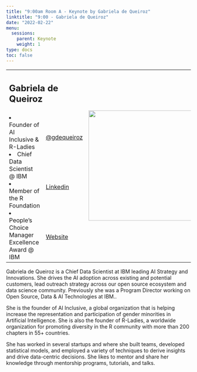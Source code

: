 ```yaml
---
title: "9:00am Room A - Keynote by Gabriela de Queiroz"
linktitle: "9:00 - Gabriela de Queiroz"
date: "2022-02-22"
menu:
  sessions:
    parent: Keynote
    weight: 1
type: docs
toc: false
---
```



<TABLE class="bio-table">
  <TR>
    <TD COLSPAN="2">
      <h2>Gabriela de Queiroz</h2>
    </TD>
    <TD ROWSPAN="4"><img style="float: left;" src="/img/gabriela-de-queiroz.jpg" width="300" /></TD>
  </TR>
  <TR>
    <TD ROWSPAN="3">
      <li>Founder of AI Inclusive & R-Ladies </li>
      <li>Chief Data Scientist @ IBM</li>
      <li>Member of the R Foundation</li>
      <li>People’s Choice Manager Excellence Award @ IBM</li>
    </TD>
    <TD><i class="fab fa-twitter"></i> <a href="https://twitter.com/gdequeiroz" target="_blank" rel="noopener"> @gdequeiroz</a>  </TD>
  </TR>
  <TR>
    <TD><i class="fab fa-linkedin"></i> <a href="https://www.linkedin.com/in/gabrieladequeiroz/" target="_blank" rel="noopener">Linkedin</a>   </TD>
  </TR>
  <TR>
    <TD><i class="fa fa-link"></i> <a href="https://k-roz.com/" target="_blank" rel="noopener">Website</a> </TD>
  </TR>
</TABLE>

Gabriela de Queiroz is a Chief Data Scientist at IBM leading AI Strategy and Innovations. She drives the AI adoption across existing and potential customers, lead outreach strategy across our open source ecosystem and data science community. Previously she was a Program Director working on Open Source, Data & AI Technologies at IBM..

She is the founder of AI Inclusive, a global organization that is helping increase the representation and participation of gender minorities in Artificial Intelligence. She is also the founder of R-Ladies, a worldwide organization for promoting diversity in the R community with more than 200 chapters in 55+ countries.

She has worked in several startups and where she built teams, developed statistical models, and employed a variety of techniques to derive insights and drive data-centric decisions. She likes to mentor and share her knowledge through mentorship programs, tutorials, and talks.
